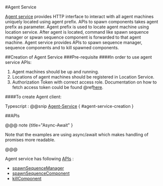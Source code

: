 #Agent Service

[Agent service](../../ts-docs/interfaces/clients.agentservice.html) provides HTTP interface to interact with all agent machines uniquely located using agent prefix.
APIs to spawn components takes agent prefix as parameter. Agent prefix is used to locate agent machine using location service.
After agent is located, command like spawn sequence manager or spwan sequence component is forwarded to that agent machine.
Agent service provides APIs to spawn sequence manager, sequence components and to kill spawned components.

##Creation of Agent Service
###Pre-requisite
####In order to use agent service APIs:

  1. Agent machines should be up and running.
  2. Locations of agent machines should be registered in Location Service.
  3. Authorization Token with correct access role.
     Documentation on how to fetch access token could be found @ref[here](../../aas/csw-aas-js.md).

####To create Agent client:

Typescript
:   @@snip [Agent-Service](../../../../../example/src/documentation/agent/AgentServiceExamples.ts) { #agent-service-creation }

##APIs

@@@ note {title="Async-Await" }

Note that the examples are using async/await which makes handling of promises more readable.

@@@

Agent service has following [APIs](../../ts-docs/interfaces/clients.agentservice.html) :

- [spawnSequenceManager](../../ts-docs/interfaces/clients.agentservice.html#spawnsequencemanager)
- [spawnSequenceComponent](../../ts-docs/interfaces/clients.agentservice.html#spawnsequencecomponent)
- [killComponent](../../ts-docs/interfaces/clients.agentservice.html#killcomponent)

